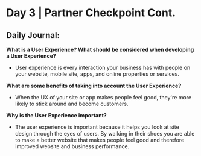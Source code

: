 # Day 3 | Partner Checkpoint Cont.

## Daily Journal:

**What is a User Experience? What should be considered when developing a User Experience?**

+ User experience is every interaction your business has with people on your website, mobile site, apps, and online properties or services.

**What are some benefits of taking into account the User Experience?**

+ When the UX of your site or app makes people feel good, they're more likely to stick around and become customers.

**Why is the User Experience important?**

+ The user experience is important because it helps you look at site design through the eyes of users. By walking in their shoes you are able to make a better website that makes people feel good and therefore improved website and business performance. 
